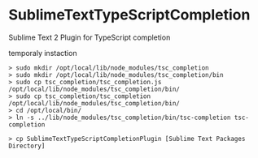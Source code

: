 SublimeTextTypeScriptCompletion
===============================

Sublime Text 2 Plugin for TypeScript completion

temporaly instaction

    > sudo mkdir /opt/local/lib/node_modules/tsc_completion
    > sudo mkdir /opt/local/lib/node_modules/tsc_completion/bin
    > sudo cp tsc_completion/tsc_completion.js /opt/local/lib/node_modules/tsc_completion/bin/
    > sudo cp tsc_completion/tsc_completion /opt/local/lib/node_modules/tsc_completion/bin/
    > cd /opt/local/bin/
    > ln -s ../lib/node_modules/tsc_completion/bin/tsc-completion tsc-completion

    > cp SublimeTextTypeScriptCompletionPlugin [Sublime Text Packages Directory]

